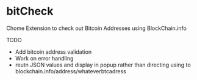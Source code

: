 bitCheck
========

Chome Extension to check out Bitcoin Addresses using BlockChain.info


TODO

- Add bitcoin address validation
- Work on error handling
- reutn JSON values and display in popup rather than directing using to blockchain.info/address/whateverbtcadress
